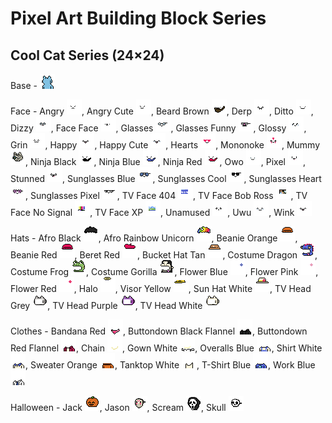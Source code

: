 # Pixel Art Building Block Series


## Cool Cat Series (24×24)

Base  - ![](coolcats/base.png)

Face -
Angry ![](coolcats/face-angry.png),
Angry Cute ![](coolcats/face-angry_cute.png),
Beard Brown  ![](coolcats/face-beard_brown.png),
Derp  ![](coolcats/face-derp.png),
Ditto   ![](coolcats/face-ditto.png),
Dizzy   ![](coolcats/face-dizzy.png),
Face Face   ![](coolcats/face-face_face.png),
Glasses   ![](coolcats/face-glasses.png),
Glasses Funny   ![](coolcats/face-glasses_funny.png),
Glossy   ![](coolcats/face-glossy.png),
Grin   ![](coolcats/face-grin.png),
Happy   ![](coolcats/face-happy.png),
Happy Cute   ![](coolcats/face-happy_cute.png),
Hearts   ![](coolcats/face-hearts.png),
Mononoke    ![](coolcats/face-mononoke.png),
Mummy   ![](coolcats/face-mummy.png),
Ninja Black   ![](coolcats/face-ninja_black.png),
Ninja Blue   ![](coolcats/face-ninja_blue.png),
Ninja Red   ![](coolcats/face-ninja_red.png),
Owo    ![](coolcats/face-owo.png),
Pixel    ![](coolcats/face-pixel.png),
Stunned   ![](coolcats/face-stunned.png),
Sunglasses Blue   ![](coolcats/face-sunglasses_blue.png),
Sunglasses Cool   ![](coolcats/face-sunglasses_cool.png),
Sunglasses Heart   ![](coolcats/face-sunglasses_heart.png),
Sunglasses Pixel   ![](coolcats/face-sunglasses_pixel.png),
TV Face 404    ![](coolcats/face-tvface_404.png),
TV Face Bob Ross   ![](coolcats/face-tvface_bobross.png),
TV Face No Signal   ![](coolcats/face-tvface_nosignal.png),
TV Face XP    ![](coolcats/face-tvface_xp.png),
Unamused   ![](coolcats/face-unamused.png),
Uwu    ![](coolcats/face-uwu.png),
Wink   ![](coolcats/face-wink.png)


<!--
  todo/check - use a new category hair or such - why? why not?
     or head prop / accessory or such (for flower or halo?)
-->

Hats -
Afro Black    ![](coolcats/hat-afro_black.png),
Afro Rainbow Unicorn  ![](coolcats/hat-afro_rainbow_unicorn.png),
Beanie Orange   ![](coolcats/hat-beanie_orange.png),
Beanie Red   ![](coolcats/hat-beanie_red.png),
Beret Red    ![](coolcats/hat-beret_red.png),
Bucket Hat Tan   ![](coolcats/hat-bucket_hat_tan.png),
Costume Dragon   ![](coolcats/hat-costume_dragon.png),
Costume Frog    ![](coolcats/hat-costume_frog.png),
Costume Gorilla   ![](coolcats/hat-costume_gorilla.png),
Flower Blue    ![](coolcats/hat-flower_blue.png),
Flower Pink    ![](coolcats/hat-flower_pink.png),
Flower Red    ![](coolcats/hat-flower_red.png),
Halo    ![](coolcats/hat-halo.png),
Visor Yellow    ![](coolcats/hat-hat_visor_yellow.png),
Sun Hat White   ![](coolcats/hat-sun_hat_white.png),
TV Head Grey    ![](coolcats/hat-tvhead_grey.png),
TV Head Purple   ![](coolcats/hat-tvhead_purple.png),
TV Head White    ![](coolcats/hat-tvhead_white.png)


Clothes -
Bandana Red     ![](coolcats/clothes-bandana_red.png),
Buttondown Black Flannel  ![](coolcats/clothes-buttondown_black_flannel.png),
Buttondown Red Flannel   ![](coolcats/clothes-buttondown_red_flannel.png),
Chain    ![](coolcats/clothes-chain.png),
Gown White    ![](coolcats/clothes-gown_white.png),
Overalls Blue  ![](coolcats/clothes-overalls_blue.png),
Shirt White    ![](coolcats/clothes-shirt_white.png),
Sweater Orange   ![](coolcats/clothes-sweater_orange.png),
Tanktop White   ![](coolcats/clothes-tanktop_white.png),
T-Shirt Blue   ![](coolcats/clothes-tshirt_blue.png),
Work Blue    ![](coolcats/clothes-work_blue.png)


Halloween -
Jack   ![](coolcats/halloween-jack.png),
Jason    ![](coolcats/halloween-jason.png),
Scream    ![](coolcats/halloween-scream.png),
Skull    ![](coolcats/halloween-skull.png)



